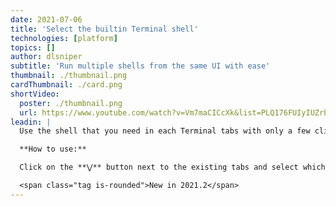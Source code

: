 ```yaml
---
date: 2021-07-06
title: 'Select the builtin Terminal shell'
technologies: [platform]
topics: []
author: dlsniper
subtitle: 'Run multiple shells from the same UI with ease'
thumbnail: ./thumbnail.png
cardThumbnail: ./card.png
shortVideo:
  poster: ./thumbnail.png
  url: https://www.youtube.com/watch?v=Vm7maCICcXk&list=PLQ176FUIyIUZrbrlz4AY1V8VzBJKZyVlW&index=154
leadin: |
  Use the shell that you need in each Terminal tabs with only a few clicks.

  **How to use:**

  Click on the **⋁** button next to the existing tabs and select which shell to use. You can also create a new SSH session from it, if you have any servers configured or configure a new one.

  <span class="tag is-rounded">New in 2021.2</span>
---
```

